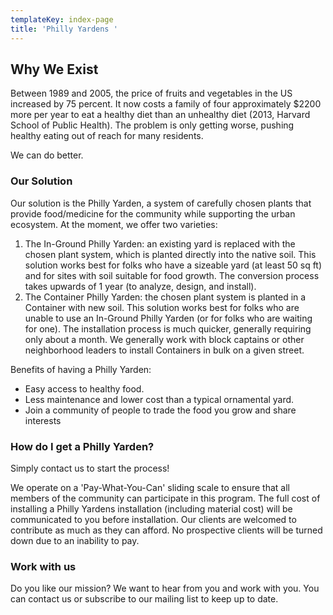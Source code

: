 ```yaml
---
templateKey: index-page
title: 'Philly Yardens '
---
```

## Why We Exist

Between 1989 and 2005, the price of fruits and vegetables in the US increased by 75 percent. It now costs a family of four approximately $2200 more per year to eat a healthy diet than an unhealthy diet (2013, Harvard School of Public Health). The problem is only getting worse, pushing healthy eating out of reach for many residents.

We can do better.

### Our Solution

Our solution is the Philly Yarden, a system of carefully chosen plants that provide food/medicine for the community while supporting the urban ecosystem. At the moment, we offer two varieties:

1. The In-Ground Philly Yarden: an existing yard is replaced with the chosen plant system, which is planted directly into the native soil. This solution works best for folks who have a sizeable yard (at least 50 sq ft) and for sites with soil suitable for food growth. The conversion process takes upwards of 1 year (to analyze, design, and install). 
2. The Container Philly Yarden: the chosen plant system is planted in a Container with new soil. This solution works best for folks who are unable to use an In-Ground Philly Yarden (or for folks who are waiting for one). The installation process is much quicker, generally requiring only about a month. We generally work with block captains or other neighborhood leaders to install Containers in bulk on a given street. 

Benefits of having a Philly Yarden:

<div>
    <ul class="solution__list">
        <li class="solution__bullet">Easy access to healthy food.</li> 
        <li class="solution__bullet">Less maintenance and lower cost than a typical ornamental yard. </li>
        <li class="solution__bullet">Join a community of people to trade the food you grow and share interests</li>
    </ul> 
</div>

### How do I get a Philly Yarden?

Simply contact us to start the process!

We operate on a 'Pay-What-You-Can' sliding scale to ensure that all members of the community can participate in this program. The full cost of installing a Philly Yardens installation (including material cost) will be communicated to you before installation. Our clients are welcomed to contribute as much as they can afford. No prospective clients will be turned down due to an inability to pay.

### Work with us

Do you like our mission? We want to hear from you and work with you. You can contact us or subscribe to our mailing list to keep up to date.
